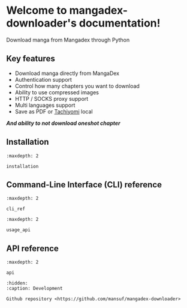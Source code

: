 # Welcome to mangadex-downloader's documentation!

Download manga from Mangadex through Python

## Key features

- Download manga directly from MangaDex 
- Authentication support
- Control how many chapters you want to download
- Ability to use compressed images
- HTTP / SOCKS proxy support
- Multi languages support
- Save as PDF or [Tachiyomi](https://github.com/tachiyomiorg/tachiyomi) local

***And ability to not download oneshot chapter***

## Installation

```{toctree}
:maxdepth: 2

installation
```

## Command-Line Interface (CLI) reference

```{toctree}
:maxdepth: 2

cli_ref
```

```{toctree}
:maxdepth: 2

usage_api
```

## API reference

```{toctree}
:maxdepth: 2

api
```

```{toctree}
:hidden:
:caption: Development

Github repository <https://github.com/mansuf/mangadex-downloader>